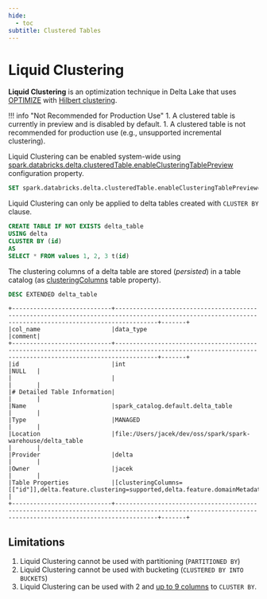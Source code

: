 ```yaml
---
hide:
  - toc
subtitle: Clustered Tables
---
```


# Liquid Clustering

**Liquid Clustering** is an optimization technique in Delta Lake that uses [OPTIMIZE](../commands/optimize/index.md) with [Hilbert clustering](../commands/optimize/HilbertClustering.md).

!!! info "Not Recommended for Production Use"
    1. A clustered table is currently in preview and is disabled by default.
    1. A clustered table is not recommended for production use (e.g., unsupported incremental clustering).

Liquid Clustering can be enabled system-wide using [spark.databricks.delta.clusteredTable.enableClusteringTablePreview](../configuration-properties/index.md#spark.databricks.delta.clusteredTable.enableClusteringTablePreview) configuration property.

```sql
SET spark.databricks.delta.clusteredTable.enableClusteringTablePreview=true
```

Liquid Clustering can only be applied to delta tables created with `CLUSTER BY` clause.

```sql
CREATE TABLE IF NOT EXISTS delta_table
USING delta
CLUSTER BY (id)
AS
SELECT * FROM values 1, 2, 3 t(id)
```

The clustering columns of a delta table are stored (_persisted_) in a table catalog (as [clusteringColumns](ClusteredTableUtilsBase.md#clusteringColumns) table property).

```sql
DESC EXTENDED delta_table
```

```text
+----------------------------+--------------------------------------------------------------------------------------------------------------------------------------------------------+-------+
|col_name                    |data_type                                                                                                                                               |comment|
+----------------------------+--------------------------------------------------------------------------------------------------------------------------------------------------------+-------+
|id                          |int                                                                                                                                                     |NULL   |
|                            |                                                                                                                                                        |       |
|# Detailed Table Information|                                                                                                                                                        |       |
|Name                        |spark_catalog.default.delta_table                                                                                                                       |       |
|Type                        |MANAGED                                                                                                                                                 |       |
|Location                    |file:/Users/jacek/dev/oss/spark/spark-warehouse/delta_table                                                                                             |       |
|Provider                    |delta                                                                                                                                                   |       |
|Owner                       |jacek                                                                                                                                                   |       |
|Table Properties            |[clusteringColumns=[["id"]],delta.feature.clustering=supported,delta.feature.domainMetadata=supported,delta.minReaderVersion=1,delta.minWriterVersion=7]|       |
+----------------------------+--------------------------------------------------------------------------------------------------------------------------------------------------------+-------+
```

## Limitations

1. Liquid Clustering cannot be used with partitioning (`PARTITIONED BY`)
1. Liquid Clustering cannot be used with bucketing (`CLUSTERED BY INTO BUCKETS`)
1. Liquid Clustering can be used with 2 and [up to 9 columns](../commands/optimize/MultiDimClusteringFunctions.md#hilbert_index) to `CLUSTER BY`.
